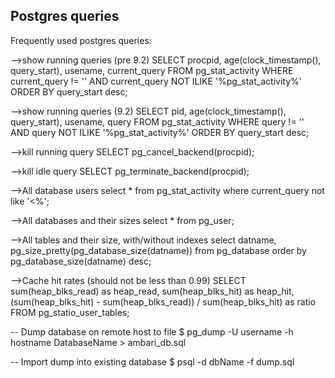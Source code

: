 
## Postgres queries

Frequently used postgres queries:

-->show running queries (pre 9.2)
SELECT procpid, age(clock_timestamp(), query_start), usename, current_query 
FROM pg_stat_activity 
WHERE current_query != '<IDLE>' AND current_query NOT ILIKE '%pg_stat_activity%' 
ORDER BY query_start desc;

-->show running queries (9.2)
SELECT pid, age(clock_timestamp(), query_start), usename, query 
FROM pg_stat_activity 
WHERE query != '<IDLE>' AND query NOT ILIKE '%pg_stat_activity%' 
ORDER BY query_start desc;

-->kill running query
SELECT pg_cancel_backend(procpid);

-->kill idle query
SELECT pg_terminate_backend(procpid);


-->All database users
select * from pg_stat_activity where current_query not like '<%';

-->All databases and their sizes
select * from pg_user;

-->All tables and their size, with/without indexes
select datname, pg_size_pretty(pg_database_size(datname))
from pg_database
order by pg_database_size(datname) desc;

-->Cache hit rates (should not be less than 0.99)
SELECT sum(heap_blks_read) as heap_read, sum(heap_blks_hit)  as heap_hit, (sum(heap_blks_hit) - sum(heap_blks_read)) / sum(heap_blks_hit) as ratio
FROM pg_statio_user_tables;


-- Dump database on remote host to file
$ pg_dump -U username -h hostname DatabaseName > ambari_db.sql

-- Import dump into existing database
$ psql -d dbName -f dump.sql

